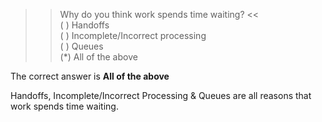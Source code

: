 >> Why do you think work spends time waiting? <<  
( ) Handoffs  
( ) Incomplete/Incorrect processing  
( ) Queues  
(*) All of the above  

The correct answer is **All of the above**  

Handoffs, Incomplete/Incorrect Processing & Queues are all reasons that work spends time waiting.  
